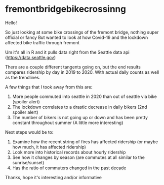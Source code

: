 # fremontbridgebikecrossinng

Hello! 

So just looking at some bike crossings of the fremont bridge, nothing super official or fancy
But wanted to look at how Covid-19 and the lockdown affected bike traffic through fremont 

Um it's all in R and it pulls data right from the Seattle data api (https://data.seattle.gov) 

There are a couple different tangents going on, but the end results compares ridership by day in 2019 to 2020. With actual daily counts as well as the trendlines.

A few things that I took away from this are:
  1. More people commuted into seattle in 2020 than out of seattle via bike (spoiler alert)
  2. The lockdown correlates to a drastic decrease in daily bikers (2nd spoiler alert)
  3. The number of bikers is not going up or down and has been pretty constant throughout summer (A little more interesting) 
  
  
Next steps would be to:
  1. Examine how the recent string of fires has affected ridership (or maybe how much, it has affected ridership) 
  2. Look more into historical records about hourly ridership
  3. See how it changes by season (are commutes at all similar to the sunrise/sunset)
  4. Has the ratio of commuters changed in the past decade

    
    
Thanks, hope it's interesting and/or informative
